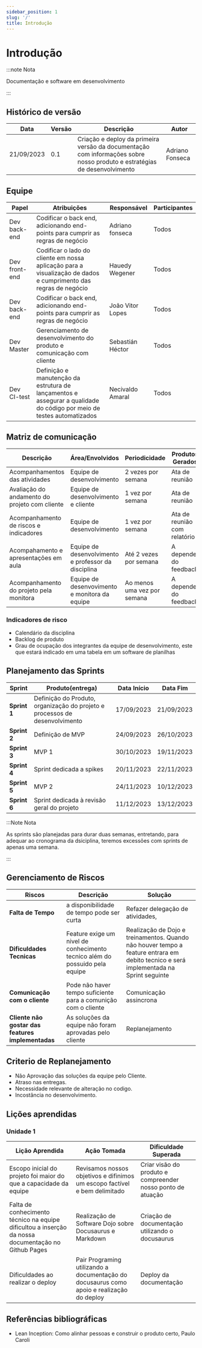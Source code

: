 ```yaml
---
sidebar_position: 1
slug: '/'
title: Introdução
---
```


# Introdução


:::note Nota

Documentação e software em desenvolvimento

:::

## Histórico de versão 

| Data | Versão | Descrição | Autor |
|------|--------|-----------|-------|
| 21/09/2023 | 0.1 | Criação e deploy da primeira versão da documentação com informações sobre nosso produto e estratégias de desenvolvimento | Adriano Fonseca |

## Equipe

| Papel | Atribuições | Responsável | Participantes |
|-------|-------------|-------------|---------------|
|Dev back-end | Codificar o back end, adicionando end-points para cumprir as regras de negócio | Adriano fonseca | Todos |
| Dev front-end | Codificar o lado do cliente em nossa aplicação para a visualização de dados e cumprimento das regras de negócio  | Hauedy Wegener | Todos |
Dev back-end | Codificar o back end, adicionando end-points para cumprir as regras de negócio | João Vitor Lopes | Todos |  
Dev Master | Gerenciamento de desenvolvimento do produto e comunicação com cliente | Sebastián Héctor | Todos |
| Dev CI-test | Definição e manutenção da estrutura de lançamentos e assegurar a qualidade do código por meio de testes automatizados | Necivaldo Amaral | Todos |


## Matriz de comunicação

| Descrição | Área/Envolvidos | Periodicidade | Produtos Gerados |
|-----------|-----------------|---------------|------------------|
| Acompanhamentos das atividades | Equipe de desenvolvimento | 2 vezes por semana | Ata de reunião |
|  Avaliação do andamento do projeto com cliente | Equipe de desenvolvimento e cliente | 1 vez por semana | Ata de reunião |
| Acompanhamento de riscos e indicadores | Equipe de desenvolvimento | 1 vez por semana | Ata de reunião com relatório |
| Acompahamento e apresentações em aula | Equipe de desenvolvimento e professor da disciplina | Até 2 vezes por semana | A depender do feedback
| Acompanhamento do projeto pela monitora | Equipe de desenvovimento e monitora da equipe | Ao menos uma vez por semana | A depender do feedback

### Indicadores de risco

* Calendário da disciplina
* Backlog de produto
* Grau de ocupação dos integrantes da equipe de desenvolvimento, este que estará indicado em uma tabela em um software de planilhas

## Planejamento das Sprints

|Sprint|Produto(entrega)|Data Início|Data Fim|
|-------------|---------|----------|----------|
|**Sprint 1** | Definição do Produto, organização do projeto e processos de desenvolvimento | 17/09/2023 | 21/09/2023 | 
|**Sprint 2** | Definição de MVP | 24/09/2023 | 26/10/2023 |
|**Sprint 3** | MVP 1 | 30/10/2023 | 19/11/2023 |
|**Sprint 4** | Sprint dedicada a spikes | 20/11/2023 | 22/11/2023 |
|**Sprint 5** | MVP 2 | 24/11/2023 | 10/12/2023 |
|**Sprint 6** | Sprint dedicada à revisão geral do projeto | 11/12/2023 | 13/12/2023 |

:::Note Nota

As sprints são planejadas para durar duas semanas, entretando, para adequar ao cronograma da dsiciplina, teremos excessões com sprints de apenas uma semana.

:::

## Gerenciamento de Riscos


|Riscos|Descrição| Solução |
|-------------|---------|-------|
|**Falta de Tempo** |a disponibilidade de tempo pode ser curta| Refazer delegação de atividades,|
|**Dificuldades Tecnicas** |Feature exige um nivel de conhecimento tecnico além do possuido pela equipe|Realização de Dojo e treinamentos. Quando não houver tempo a feature entrara em debito tecnico e será implementada na Sprint seguinte|
|**Comunicação com o cliente**|Pode não haver tempo suficiente para a comunição com o cliente|Comunicação assincrona |
|**Cliente não gostar das features implementadas**|As soluções da equipe não foram aprovadas pelo cliente|Replanejamento|


## Criterio de Replanejamento
* Não Aprovação das soluções da equipe pelo Cliente.
* Atraso nas entregas.
* Necessidade relevante de alteração no codigo.
* Incostância no desenvolvimento.

## Lições aprendidas 

### Unidade 1

| Lição Aprendida | Ação Tomada | Dificuldade Superada |
|---------------|------------|--------------|
| Escopo inicial do projeto foi maior do que a capacidade da equipe | Revisamos nossos objetivos e difinimos um escopo factível e bem delimitado | Criar visão do produto e compreender nosso ponto de atuação|
|  Falta de conhecimento técnico na equipe dificultou a inserção da nossa documentação no Github Pages | Realização de Software Dojo sobre Docusaurus e Markdown | Criação de documentação utilizando o docusaurus |
| Dificuldades ao realizar o deploy | Pair Programing utilizando a documentação do docusaurus como apoio e realização do deploy | Deploy da documentação |

## Referências bibliográficas

- Lean Inception: Como alinhar pessoas e construir o produto certo, Paulo Caroli
